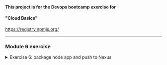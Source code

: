 #### This project is for the Devops bootcamp exercise for

#### "Cloud Basics"

https://registry.npmjs.org/

**** 

### Module 6 exercise

<details>
<summary>Exercise 6: package node app and push to Nexus</summary>

**steps:**

#### login as a user
```cmd
npm adduser --auth-type=legacy
```

#### add to package.json
```json
    "publishConfig": {
        "registry": "http://xx.xx.xx.xx.:PORT/repository/node-apps/"
    }
```

```cmd
npm pack
npm publish
```

</details>
